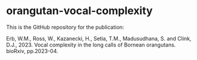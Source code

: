 
<!-- README.md is generated from README.Rmd. Please edit that file -->

# orangutan-vocal-complexity

<!-- badges: start -->
<!-- badges: end -->

This is the GitHub repository for the publication:

Erb, W.M., Ross, W., Kazanecki, H., Setia, T.M., Madusudhana, S. and
Clink, D.J., 2023. Vocal complexity in the long calls of Bornean
orangutans. bioRxiv, pp.2023-04.
